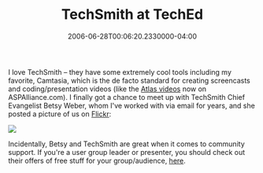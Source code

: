 ﻿---
title: TechSmith at TechEd
date: "2006-06-28T00:06:20.2330000-04:00"
description: I love TechSmith – they have some extremely cool tools including my
featuredImage: img/19054-featured.png
---

I love TechSmith – they have some extremely cool tools including my favorite, Camtasia, which is the de facto standard for creating screencasts and coding/presentation videos (like the [Atlas videos](http://aspalliance.com/videos) now on ASPAlliance.com). I finally got a chance to meet up with TechSmith Chief Evangelist Betsy Weber, whom I've worked with via email for years, and she posted a picture of us on [Flickr](http://www.flickr.com/photos/betsyweber/166865761/in/set-72157594162706947):

![](/img/tech-smith.jpg)

Incidentally, Betsy and TechSmith are great when it comes to community support. If you're a user group leader or presenter, you should check out their offers of free stuff for your group/audience, [here](http://www.techsmith.com/presenters).

